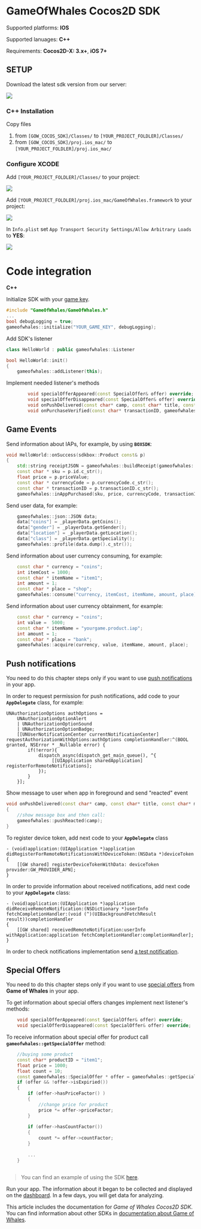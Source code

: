# GameOfWhales Cocos2D SDK

Supported platforms: **IOS**

Supported lanuages: **C++**

Requirements: **Cocos2D-X: 3.x+**, **iOS 7+**
    


## SETUP

Download the latest sdk version from our server:

[<img src=https://github.com/Game-of-whales/GOW-SDK-UNITY/wiki/img/download.png>](https://github.com/Game-of-whales/GOW-SDK-COCOS2D-CPP/archive/v2.0.8.zip)

### C++ Installation

Copy files

1) from ``[GOW_COCOS_SDK]/Classes/`` to ``[YOUR_PROJECT_FOLDLER]/Classes/``
2) from ``[GOW_COCOS_SDK]/proj.ios_mac/`` to ``[YOUR_PROJECT_FOLDLER]/proj.ios_mac/``


### Configure XCODE

Add ``[YOUR_PROJECT_FOLDLER]/Classes/`` to your project:

<img src=http://www.gameofwhales.com/sites/default/files/documentation/cocos_AddFilesToProject.png>

Add ``[YOUR_PROJECT_FOLDLER]/proj.ios_mac/GameOfWhales.framework`` to your project:

<img src=http://www.gameofwhales.com/sites/default/files/documentation/cocos_LinkBinaryWithLibrary.png>

In ``Info.plist`` set ``App Transport Security Settings/Allow Arbitrary Loads`` to **YES**:

<img src=http://www.gameofwhales.com/sites/default/files/documentation/cocos_AppTransportSecuritySettings.png>



# Code integration

**C++**

Initialize SDK with your [game key](http://www.gameofwhales.com/documentation/game).
```cpp
#include "GameOfWhales/GameOfWhales.h"
...
bool debugLogging = true;
gameofwhales::initialize("YOUR_GAME_KEY", debugLogging);
```


Add SDK's listener
```cpp
class HelloWorld : public gameofwhales::Listener

bool HelloWorld::init()
{
    gameofwhales::addListener(this);
```

Implement needed listener's methods 
```cpp
        void specialOfferAppeared(const SpecialOffer& offer) override;
        void specialOfferDisappeared(const SpecialOffer& offer) override;
        void onPushDelivered(const char* camp, const char* title, const char* message) override;
        void onPurchaseVerified(const char* transactionID, gameofwhales::PURCHASE_STATE state) override;
```

## Game Events

Send information about IAPs, for example, by using **``BOXSDK``**:
```cpp
void HelloWorld::onSuccess(sdkbox::Product const& p)
{
    std::string receiptJSON = gameofwhales::buildReceipt(gameofwhales::STORE_APPSTORE, p.transactionID.c_str(), p.receiptCipheredPayload.c_str());
    const char * sku = p.id.c_str();
    float price = p.priceValue;
    const char * currencyCode = p.currencyCode.c_str();
    const char * transactionID = p.transactionID.c_str();
    gameofwhales::inAppPurchased(sku, price, currencyCode, transactionID, receiptJSON.c_str());
```

Send user data, for example:
```cpp
    gameofwhales::json::JSON data;
    data["coins"] = _playerData.getCoins();
    data["gender"] = _playerData.getGender();
    data["location"] = _playerData.getLocation();
    data["class"] = _playerData.getSpeciality();
    gameofwhales::profile(data.dump().c_str());
```

Send information about user currency consuming, for example:
```cpp
    const char * currency = "coins";
    int itemCost = 1000;
    const char * itemName = "item1";
    int amount = 1;
    const char * place = "shop";
    gameofwhales::consume("currency, itemCost, itemName, amount, place);
```

Send information about user currency obtainment, for example:
```cpp
    const char * currency = "coins";
    int value =  5000;
    const char * itemName = "yourgame.product.iap";
    int amount = 1;
    const char * place = "bank";
    gameofwhales::acquire(currency, value, itemName, amount, place);
```


## Push notifications

You need to do this chapter steps only if you want to use [push notifications](http://www.gameofwhales.com/documentation/push-notifications) in your app.

In order to request permission for push notifications, add code to your **``AppDelegate``** class, for example:
```objc
UNAuthorizationOptions authOptions =
    UNAuthorizationOptionAlert
    | UNAuthorizationOptionSound
    | UNAuthorizationOptionBadge;
    [[UNUserNotificationCenter currentNotificationCenter] requestAuthorizationWithOptions:authOptions completionHandler:^(BOOL granted, NSError * _Nullable error) {
        if(!error){
            dispatch_async(dispatch_get_main_queue(), ^{
                 [[UIApplication sharedApplication] registerForRemoteNotifications];
            }); 
        }
    }];
```

Show message to user when app in foreground and send "reacted" event 
```cpp
void onPushDelivered(const char* camp, const char* title, const char* message)
{
    //show message box and then call:
    gameofwhales::pushReacted(camp);
}
```

To register device token, add next code to your **``AppDelegate``** class
```objc
- (void)application:(UIApplication *)application didRegisterForRemoteNotificationsWithDeviceToken:(NSData *)deviceToken {
    [[GW shared] registerDeviceTokenWithData: deviceToken provider:GW_PROVIDER_APN];
}
```

In order to provide information about received notifications, add next code to your **``AppDelegate``** class:
```objc
- (void)application:(UIApplication *)application didReceiveRemoteNotification:(NSDictionary *)userInfo
fetchCompletionHandler:(void (^)(UIBackgroundFetchResult result))completionHandler
{
    [[GW shared] receivedRemoteNotification:userInfo withApplication:application fetchCompletionHandler:completionHandler];
}
```

In order to check notifications implementation send [a test notification](http://www.gameofwhales.com/documentation/how-send-test-push-notification).


## Special Offers

You need to do this chapter steps only if you want to use [special offers](http://www.gameofwhales.com/documentation/special-offers) from **Game of Whales** in your app.

To get information about special offers changes implement next listener's methods:
```cpp
    void specialOfferAppeared(const SpecialOffer& offer) override;
    void specialOfferDisappeared(const SpecialOffer& offer) override;
```

To receive information about special offer for product call **``gameofwhales::getSpecialOffer``** method:
```cpp
    //buying some product
    const char* productID = "item1";
    float price = 1000;
    float count = 10;
    const gameofwhales::SpecialOffer * offer = gameofwhales::getSpecialOffer(productID);
    if (offer && !offer->isExpiried())
    {
        if (offer->hasPriceFactor() )
        {
            //change price for product
            price *= offer->priceFactor;
        }
        
        if (offer->hasCountFactor())
        {
            count *= offer->countFactor;
        }
        
        ...
    }
    
```


> You can find an example of using the SDK [here](https://github.com/Game-of-whales/GOW-SDK-COCOS2D-CPP/tree/master/Example).

Run your app. The information about it began to be collected and displayed on the [dashboard](http://gameofwhales.com/documentation/dashboard). In a few days, you will get data for analyzing.

This article includes the documentation for _Game of Whales Cocos2D SDK_. You can find information about other SDKs in [documentation about Game of Whales](http://www.gameofwhales.com/documentation/download-setup).
